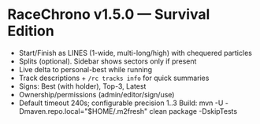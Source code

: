 # RaceChrono v1.5.0 — Survival Edition
- Start/Finish as LINES (1-wide, multi-long/high) with chequered particles
- Splits (optional). Sidebar shows sectors only if present
- Live delta to personal-best while running
- Track descriptions + `/rc tracks info` for quick summaries
- Signs: Best (with holder), Top-3, Latest
- Ownership/permissions (admin/editor/sign/use)
- Default timeout 240s; configurable precision 1..3
Build:
  mvn -U -Dmaven.repo.local="$HOME/.m2fresh" clean package -DskipTests
